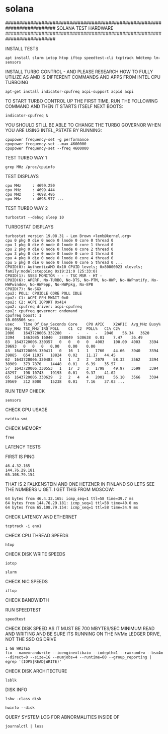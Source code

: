 # solana

##########################################################################
SOLANA TEST HARDWARE 
##########################################################################

INSTALL TESTS

    apt install slurm iotop htop iftop speedtest-cli tcptrack hddtemp lm-sensors

INSTALL TURBO CONTROL - AND PLEASE RESEARCH HOW TO FULLY UTILIZE AS AMD IS 
                        DIFFERENT COMMANDS AND APPS FROM INTEL CPU TURBOING

    apt-get install indicator-cpufreq acpi-support acpid acpi

TO START TURBO CONTROL UP THE FIRST TIME, RUN THE FOLLOWING COMMAND AND THEN IT STARTS ITSELF NEXT BOOTS:

    indicator-cpufreq &

YOU SHOULD STILL BE ABLE TO CHANGE THE TURBO GOVERNOR WHEN YOU ARE USING INTEL_PSTATE BY RUNNING:

    cpupower frequency-set -g performance
    cpupower frequency-set --max 4600000
    cpupower frequency-set --freq 4600000

TEST TURBO WAY 1

    grep MHz /proc/cpuinfo
    
TEST DISPLAYS
    
    cpu MHz		: 4699.250
    cpu MHz		: 4699.444
    cpu MHz		: 4698.486
    cpu MHz		: 4698.977 ...

TEST TURBO WAY 2

    turbostat --debug sleep 10

TURBOSTAT DISPLAYS

    turbostat version 19.08.31 - Len Brown <lenb@kernel.org>
    cpu 0 pkg 0 die 0 node 0 lnode 0 core 0 thread 0
    cpu 1 pkg 0 die 0 node 0 lnode 0 core 1 thread 0
    cpu 2 pkg 0 die 0 node 0 lnode 0 core 2 thread 0
    cpu 3 pkg 0 die 0 node 0 lnode 0 core 3 thread 0
    cpu 4 pkg 0 die 0 node 0 lnode 0 core 4 thread 0
    cpu 5 pkg 0 die 0 node 0 lnode 0 core 5 thread 0 ...
    CPUID(0): AuthenticAMD 0x10 CPUID levels; 0x80000023 xlevels; family:model:stepping 0x19:21:0 (25:33:0)
    CPUID(1): SSE3 MONITOR - - - TSC MSR - HT -
    CPUID(6): APERF, No-TURBO, No-DTS, No-PTM, No-HWP, No-HWPnotify, No-HWPwindow, No-HWPepp, No-HWPpkg, No-EPB
    CPUID(7): No-SGX
    cpu2: POLL: CPUIDLE CORE POLL IDLE
    cpu2: C1: ACPI FFH MWAIT 0x0
    cpu2: C2: ACPI IOPORT 0x414
    cpu2: cpufreq driver: acpi-cpufreq
    cpu2: cpufreq governor: ondemand
    cpufreq boost: 1
    10.003506 sec
    usec	Time_Of_Day_Seconds	Core	CPU	APIC	X2APIC	Avg_MHz	Busy%	Bzy_MHz	TSC_MHz	IRQ	POLL	C1	C2	POLL%	C1%	C2%
    2006	1643720006.332280	-	-	-	-	2040	56.34	3620	3394	1463085	16040	288049	530638	0.01	7.47	36.49
    83	1643720006.330357	0	0	0	0	4003	100.00	4003	3394	39693	0	0	0	0.00	0.00	0.00
    43	1643720006.330411	0	16	1	1	1760	44.66	3940	3394	39885	654	11937	18824	0.02	11.17	44.45
    62	1643720006.330483	1	1	2	2	2078	58.32	3562	3394	38909	373	7870	14448	0.01	6.39	35.57
    57	1643720006.330553	1	17	3	3	1798	49.97	3599	3394	43297	198	10743	19193	0.01	9.37	41.02
    65	1643720006.330629	2	2	4	4	2001	56.10	3566	3394	39569	312	8000	15238	0.01	7.16	37.03 ...   
    
RUN TEMP CHECK 

    sensors
        
CHECK GPU USAGE

    nvidia-smi

CHECK MEMORY
    
    free    
    
LATENCY TESTS
        
FIRST IS PING
    
    46.4.32.165
    144.76.29.181
    65.108.79.154
    
THAT IS 2 FALKENSTEIN AND ONE HETZNER IN FINLAND SO LETS SEE THE NUMBERS U GET. I GET THIS FROM MOSCOW:
    
    64 bytes from 46.4.32.165: icmp_seq=1 ttl=58 time=39.7 ms
    64 bytes from 144.76.29.181: icmp_seq=1 ttl=58 time=40.0 ms
    64 bytes from 65.108.79.154: icmp_seq=1 ttl=58 time=34.9 ms    
    
CHECK LATENCY AND ETHERNET

    tcptrack -i eno1

CHECK CPU THREAD SPEEDS

    htop
    
CHECK DISK WRITE SPEEDS
    
    iotop
    
    slurm

CHECK NIC SPEEDS

    iftop
    
CHECK BANDWIDTH

    
RUN SPEEDTEST

    speedtest
            
CHECK DISK SPEED AS IT MUST BE 700 MBYTES/SEC MINIMUM READ AND WRITING
AND BE SURE ITS RUNNING ON THE NVMe LEDGER DRIVE, NOT THE SSD OS DRIVE

    1 GB WRITES    
    fio --name=randwrite --ioengine=libaio --iodepth=1 --rw=randrw --bs=4m --direct=0 --size=1G --numjobs=4 --runtime=60 --group_reporting | egrep '(IOPS|READ|WRITE)'
    
CHECK DISK ARCHITECTURE

    lsblk
    
DISK INFO

    lshw -class disk  

    hwinfo --disk
    
QUERY SYSTEM LOG FOR ABNORMALITIES INSIDE OF

    journalctl | less
